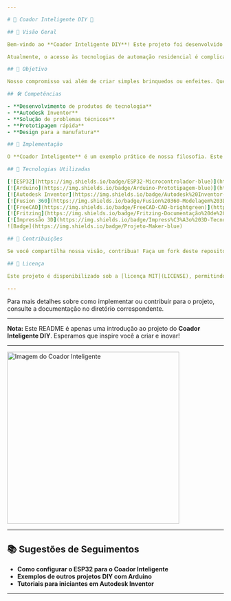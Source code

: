 ```yaml
---

# 🌟 Coador Inteligente DIY 🌟

## 📜 Visão Geral

Bem-vindo ao **Coador Inteligente DIY**! Este projeto foi desenvolvido para conectar o universo maker com aqueles que compartilham o desejo de criar suas próprias soluções tecnológicas. Queremos desmistificar tecnologias avançadas, como ESP32 ou Arduino, tornando-as acessíveis para todos.

Atualmente, o acesso às tecnologias de automação residencial é complicado devido à sua complexidade e custos elevados. Acreditamos que, capacitando as pessoas com ferramentas maker intuitivas, podemos tornar a tecnologia mais acessível e prática para o dia a dia.

## 🎯 Objetivo

Nosso compromisso vai além de criar simples brinquedos ou enfeites. Queremos mostrar que as ferramentas maker podem resolver problemas reais do cotidiano. Esta abordagem é a maneira mais inteligente de posicionar nossos produtos.

## 🛠️ Competências

- **Desenvolvimento de produtos de tecnologia**
- **Autodesk Inventor**
- **Solução de problemas técnicos**
- **Prototipagem rápida**
- **Design para a manufatura**

## 🚀 Implementação

O **Coador Inteligente** é um exemplo prático de nossa filosofia. Este projeto foi desenvolvido com base em nossas competências em desenvolvimento de produtos de tecnologia, utilizando ferramentas como Autodesk Inventor para design e prototipagem rápida para testar e iterar nossas soluções.

## 🔧 Tecnologias Utilizadas

[![ESP32](https://img.shields.io/badge/ESP32-Microcontrolador-blue)](https://www.espressif.com/en/products/socs/esp32)
[![Arduino](https://img.shields.io/badge/Arduino-Prototipagem-blue)](https://www.arduino.cc/)
[![Autodesk Inventor](https://img.shields.io/badge/Autodesk%20Inventor-CAD-orange)](https://www.autodesk.com/products/inventor/overview)
[![Fusion 360](https://img.shields.io/badge/Fusion%20360-Modelagem%203D-orange)](https://www.autodesk.com/products/fusion-360/overview)
[![FreeCAD](https://img.shields.io/badge/FreeCAD-CAD-brightgreen)](https://www.freecadweb.org/)
[![Fritzing](https://img.shields.io/badge/Fritzing-Documentação%20de%20Circuitos-red)](https://fritzing.org/)
[![Impressão 3D](https://img.shields.io/badge/Impress%C3%A3o%203D-Tecnologia-green)](https://www.simplify3d.com/)
![Badge](https://img.shields.io/badge/Projeto-Maker-blue)

## 🤝 Contribuições

Se você compartilha nossa visão, contribua! Faça um fork deste repositório, implemente melhorias ou proponha novas ideias. As possibilidades são empolgantes quando aplicamos a mentalidade DIY em áreas como a inteligência residencial.

## 📄 Licença

Este projeto é disponibilizado sob a [licença MIT](LICENSE), permitindo uso e modificação do código, desde que os devidos créditos sejam dados e as mesmas permissões sejam concedidas aos projetos derivados.

---
```


Para mais detalhes sobre como implementar ou contribuir para o projeto, consulte a documentação no diretório correspondente.

---

**Nota:** Este README é apenas uma introdução ao projeto do **Coador Inteligente DIY**. Esperamos que inspire você a criar e inovar!

---

<img src="https://media.licdn.com/dms/image/D4D2DAQHQu2cAmYs8Zg/profile-treasury-image-shrink_1280_1280/0/1695137315675?e=1717365600&v=beta&t=PneUt3q0nJLLH7rNBnOGhqy8-hMJkkOvQ2G1Rv5mv1k" alt="Imagem do Coador Inteligente" width="400" />

---
## 📚 Sugestões de Seguimentos

- **Como configurar o ESP32 para o Coador Inteligente**
- **Exemplos de outros projetos DIY com Arduino**
- **Tutoriais para iniciantes em Autodesk Inventor**

---

